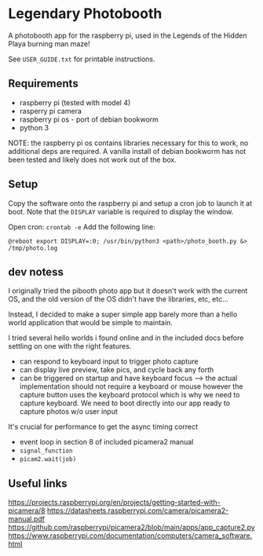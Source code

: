 # Legendary Photobooth

A photobooth app for the raspberry pi, used in the Legends of the Hidden Playa burning man maze!

See `USER_GUIDE.txt` for printable instructions.

## Requirements
* raspberry pi (tested with model 4)
* rasperry pi camera
* raspberry pi os - port of debian bookworm
* python 3

NOTE: the raspberry pi os contains libraries necessary for this to work, no additional deps are required. A vanilla install of debian bookworm has not been tested and likely does not work out of the box.

## Setup

Copy the software onto the raspberry pi and setup a cron job to launch it at boot. Note that the `DISPLAY` variable is required to display the window.

Open cron:	`crontab -e`
Add the following line:

    @reboot export DISPLAY=:0; /usr/bin/python3 <path>/photo_booth.py &> /tmp/photo.log
    
## dev notess

I originally tried the pibooth photo app but it doesn't work with the current OS,
and the old version of the OS didn't have the libraries, etc, etc...

Instead, I decided to make a super simple app barely more than a hello world application that would be simple to maintain.

I tried several hello worlds i found online and in the included docs before settling on one with the right features.
* can respond to keyboard input to trigger photo capture
* can display live preview, take pics, and cycle back any forth
* can be triggered on startup and have keyboard focus
    --> the actual implementation should not require a keyboard or mouse 
        however the capture button uses the keyboard protocol 
        which is why we need to capture keyboard. We need to boot directly 
        into our app ready to capture photos w/o user input
            
It's crucial for performance to get the async timing correct
* event loop in section 8 of included picamera2 manual
* `signal_function`
* `picam2.wait(job)`

## Useful links
https://projects.raspberrypi.org/en/projects/getting-started-with-picamera/8
https://datasheets.raspberrypi.com/camera/picamera2-manual.pdf
https://github.com/raspberrypi/picamera2/blob/main/apps/app_capture2.py
https://www.raspberrypi.com/documentation/computers/camera_software.html
